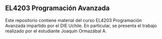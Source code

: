 ## EL4203 Programación Avanzada

Este repositorio contiene material del curso EL4203 Programación Avanzada impartido por el DIE Uchile. En particular, se presenta el trabajo realizado por el estudiante Joaquín Ormazábal A.
